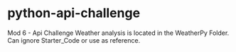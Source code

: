 # python-api-challenge
Mod 6 - Api Challenge 
Weather analysis is located in the WeatherPy Folder. Can ignore Starter_Code or use as reference.